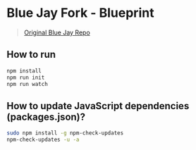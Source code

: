 # Blue Jay Fork - Blueprint

> [Original Blue Jay Repo](https://github.com/blue-jay/blueprint)

## How to run

```bash
npm install
npm run init
npm run watch
```

## How to update JavaScript dependencies (packages.json)?

```bash
sudo npm install -g npm-check-updates
npm-check-updates -u -a
```